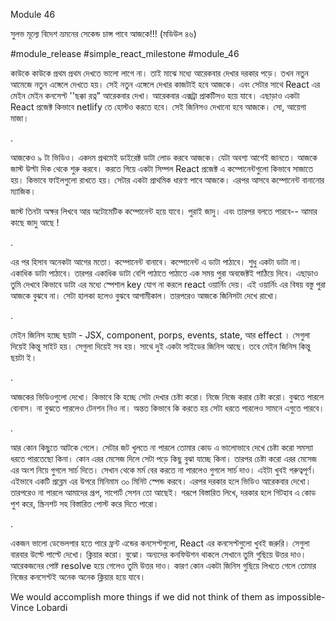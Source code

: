 Module 46

সুলভ মূল্যে বিদেশ ভ্রমনের সেকেন্ড চান্স পাবে আজকে!!! (মডিউল ৪৬)

#module_release #simple_react_milestone #module_46

কাউকে কাউকে প্রথম প্রথম দেখতে ভালো লাগে না। তাই মাঝে মধ্যে আরেকবার দেখার দরকার পড়ে। তখন নতুন আমেজে নতুন এঙ্গেলে দেখতে হয়। সেই নতুন এঙ্গেলে দেখার কাজটাই হবে আজকে। এবং সেটার সাথে React এর মেইন মেইন কনসেপ্ট ''ছক্কা রত্ন" আরেকবার দেখা। আরেকবার এক্সট্রা প্রাকটিসও হয়ে যাবে। এছাড়াও একটা React প্রজেক্ট কিভাবে netlify তে হোস্টও করতে হবে। সেই জিনিসও দেখানো হবে আজকে। সো, আয়েগা মাজা। 

.

আজকেও ৯ টা ভিডিও। একদম প্রথমেই ডাইরেক্ট ডাটা লোড করবে আজকে। যেটা অবশ্য আগেই জানতে। আজকে জাস্ট উল্টা দিক থেকে শুরু করবে। করতে গিয়ে একটা সিম্পল React প্রজেক্ট এ কম্পোনেন্টগুলো কিভাবে সাজাতে হয়। কিভাবে ফাইলগুলো রাখতে হয়। সেটার একটা প্রাথমিক ধারণা পাবে আজকে। এরপর আসবে কম্পোনেন্ট বানানোর ম্যাজিক। 



জাস্ট তিনটা অক্ষর লিখবে আর অটোমেটিক কম্পোনেন্ট হয়ে যাবে। পুরাই জাদু। এবং তারপর বলতে পারবে-- আমার কাছে জাদু আছে !



.

এর পর হিসাব অনেকটা আগের মতো। কম্পোনেন্ট বানাবে। কম্পোনেন্ট এ ডাটা পাঠাবে। শুধু একটা ডাটা না। একাধিক ডাটা পাঠাবে। তারপর একাধিক ডাটা বেশি পাঠাতে পাঠাতে এক সময় পুরা অবজেক্টই পাঠিয়ে দিবে। এছাড়াও তুমি দেখবে কিভাবে ডাটা এর মধ্যে স্পেশাল key যোগ না করলে react ওয়ার্নিং দেয়। এই ওয়ার্নিং এর বিষয় বস্তু পুরা আজকে বুঝবে না। সেটা হালকা হলেও বুঝবে আগামীকাল। তারপরেও আজকে জিনিসটা দেখে রাখো। 



.

মেইন জিনিস হচ্ছে ছয়টা - JSX, component, porps, events, state, আর effect । সেগুলা দিয়েই কিন্তু সাইট হয়। সেগুলা দিয়েই সব হয়। সাথে দুই একটা সাইডের জিনিস আছে। তবে মেইন জিনিস কিন্তু ছয়টা ই। 



.



আজকের ভিডিওগুলো দেখো। কিভাবে কি হচ্ছে সেটা দেখার চেষ্টা করো। নিজে নিজে করার চেষ্টা করো। বুঝতে পারলে বোনাস। না বুঝতে পারলেও টেনশন নিও না। অন্তত কিভাবে কি করতে হয় সেটা ধরতে পারলেও সামনে এগুতে পারবে। 



.

আর কোন কিছুতে আটকে গেলে। সেটার জট খুলতে না পারলে তোমার কোড এ ভালোভাবে দেখে চেষ্টা করো সমস্যা ধরতে পারতেছো কিনা। কোন এরর মেসেজ দিলে সেটা পড়ে কিছু বুঝা যাচ্ছে কিনা। তারপর চেষ্টা করো এরর মেসেজ এর অংশ নিয়ে গুগলে সার্চ দিতে। সেখান থেকে মর্ম বের করতে না পারলেও গুগলে সার্চ দাও। এইটা খুবই গরুত্বপূর্ণ। এইভাবে একটি প্রব্লেম এর উপরে মিনিমাম ৩০ মিনিট স্পেন্ড করবে। এরপর দরকার হলে ভিডিও আরেকবার দেখো। তারপরেও না পারলে আমাদের গ্রূপ, সাপোর্ট সেশন তো আছেই। গরূপে বিস্তারিত লিখে, দরকার হলে গিটহাব এ কোড পুশ করে, স্ক্রিনশট সহ বিস্তারিত পোস্ট করে দিতে পারো। 



.



একজন ভালো ডেভেলপার হতে পারে ফ্রন্ট এন্ডের কনসেপ্টগুলো, React এর কনসেপ্টগুলো খুবই জরুরি। সেগুলা বারবার উল্টে পাল্টে দেখো। ক্লিয়ার করো। বুঝো। অন্যদের কনফিউশন থাকলে সেখানে তুমি গুছিয়ে উত্তর দাও। আরেকজনের পোষ্ট resolve হয়ে গেলেও তুমি উত্তর দাও। কারণ কোন একটা জিনিস গুছিয়ে লিখতে গেলে তোমার নিজের কনসেপ্টই অনেক অনেক ক্লিয়ার হয়ে যাবে।  



We would accomplish more things if we did not think of them as impossible- Vince Lobardi





